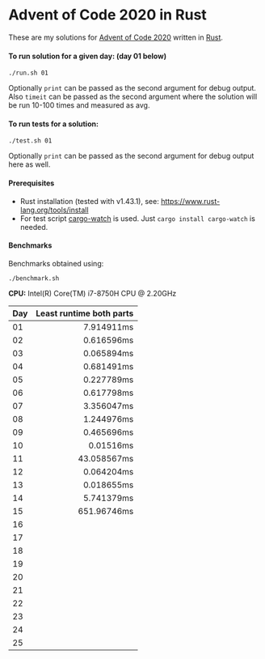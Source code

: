 # Advent of Code 2020 in Rust

These are my solutions for [Advent of Code 2020](https://adventofcode.com/2020/) written in [Rust](https://www.rust-lang.org/).

#### To run solution for a given day: (day 01 below)

```
./run.sh 01
```
Optionally `print` can be passed as the second argument for debug output.
Also `timeit` can be passed as the second argument where the solution will be run 10-100 times and measured as avg.

#### To run tests for a solution:

```
./test.sh 01
```
Optionally `print` can be passed as the second argument for debug output here as well.

#### Prerequisites

* Rust installation (tested with v1.43.1), see: https://www.rust-lang.org/tools/install
* For test script [cargo-watch](https://github.com/passcod/cargo-watch) is used. Just `cargo install cargo-watch` is needed.

#### Benchmarks

Benchmarks obtained using:
```
./benchmark.sh
```

**CPU:** Intel(R) Core(TM) i7-8750H CPU @ 2.20GHz

| Day | Least runtime both parts |
| --- | ------------------------:|
| 01 | 7.914911ms |
| 02 | 0.616596ms |
| 03 | 0.065894ms |
| 04 | 0.681491ms |
| 05 | 0.227789ms |
| 06 | 0.617798ms |
| 07 | 3.356047ms |
| 08 | 1.244976ms |
| 09 | 0.465696ms |
| 10 | 0.01516ms |
| 11 | 43.058567ms |
| 12 | 0.064204ms |
| 13 | 0.018655ms |
| 14 | 5.741379ms |
| 15 | 651.96746ms |
| 16 |  |
| 17 |  |
| 18 |  |
| 19 |  |
| 20 |  |
| 21 |  |
| 22 |  |
| 23 |  |
| 24 |  |
| 25 |  |
